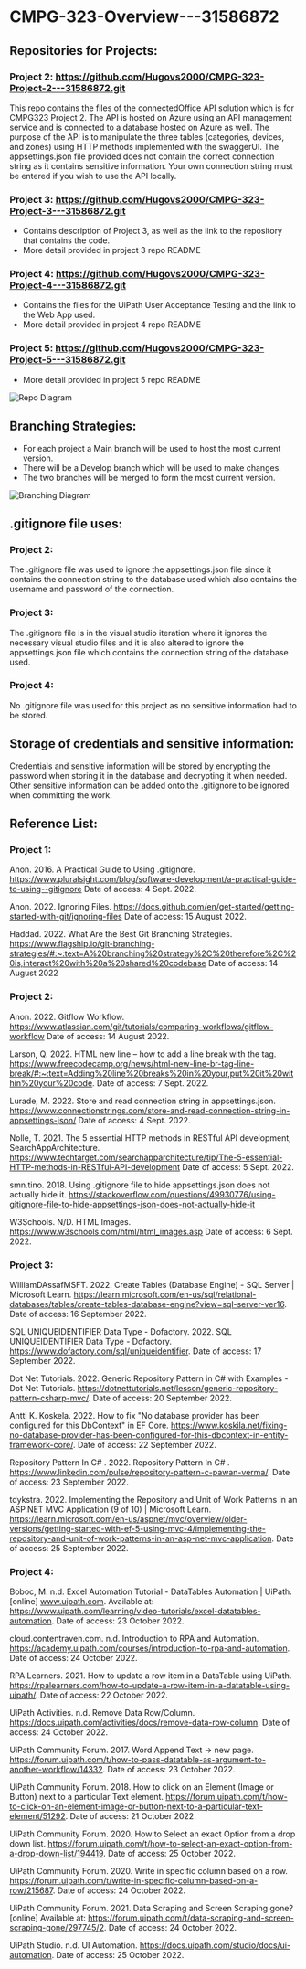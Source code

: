 # CMPG-323-Overview---31586872

## Repositories for Projects:
### Project 2: https://github.com/Hugovs2000/CMPG-323-Project-2---31586872.git
This repo contains the files of the connectedOffice API solution which is for CMPG323 Project 2. The API is hosted on Azure using an API management service and is connected to a database hosted on Azure as well. The purpose of the API is to manipulate the three tables (categories, devices, and zones) using HTTP methods implemented with the swaggerUI. The appsettings.json file provided does not contain the correct connection string as it contains sensitive information. Your own connection string must be entered if you wish to use the API locally.
### Project 3: https://github.com/Hugovs2000/CMPG-323-Project-3---31586872.git
- Contains description of Project 3, as well as the link to the repository that contains the code.
- More detail provided in project 3 repo README
### Project 4: https://github.com/Hugovs2000/CMPG-323-Project-4---31586872.git
- Contains the files for the UiPath User Acceptance Testing and the link to the Web App used.
- More detail provided in project 4 repo README
### Project 5: https://github.com/Hugovs2000/CMPG-323-Project-5---31586872.git
- More detail provided in project 5 repo README

<img src="RepoDiagram.png" alt="Repo Diagram">

## Branching Strategies:
- For each project a Main branch will be used to host the most current version.
- There will be a Develop branch which will be used to make changes.
- The two branches will be merged to form the most current version.

<img src="Branching.svg" alt="Branching Diagram">

## .gitignore file uses:
### Project 2: 

The .gitignore file was used to ignore the appsettings.json file since it contains the connection string to the database used which also contains the username and password of the connection.

### Project 3: 

The .gitignore file is in the visual studio iteration where it ignores the necessary visual studio files and it is also altered to ignore the appsettings.json file which contains the connection string of the database used.

### Project 4:

No .gitignore file was used for this project as no sensitive information had to be stored.

## Storage of credentials and sensitive information:
Credentials and sensitive information will be stored by encrypting the password when storing it in the database and decrypting it when needed. Other sensitive information can be added onto the .gitignore to be ignored when committing the work.

## Reference List:
### Project 1:

Anon. 2016. A Practical Guide to Using .gitignore. https://www.pluralsight.com/blog/software-development/a-practical-guide-to-using--gitignore Date of access: 4 Sept. 2022.

Anon. 2022. Ignoring Files. https://docs.github.com/en/get-started/getting-started-with-git/ignoring-files Date of access: 15 August 2022.

Haddad. 2022. What Are the Best Git Branching Strategies. https://www.flagship.io/git-branching-strategies/#:~:text=A%20branching%20strategy%2C%20therefore%2C%20is,interact%20with%20a%20shared%20codebase Date of access: 14 August 2022

### Project 2:

Anon. 2022. Gitflow Workflow. https://www.atlassian.com/git/tutorials/comparing-workflows/gitflow-workflow Date of access: 14 August 2022.

Larson, Q. 2022. HTML new line – how to add a line break with the
tag. https://www.freecodecamp.org/news/html-new-line-br-tag-line-break/#:~:text=Adding%20line%20breaks%20in%20your,put%20it%20within%20your%20code. Date of access: 7 Sept. 2022.

Lurade, M. 2022. Store and read connection string in appsettings.json. https://www.connectionstrings.com/store-and-read-connection-string-in-appsettings-json/ Date of access: 4 Sept. 2022.

Nolle, T. 2021. The 5 essential HTTP methods in RESTful API development, SearchAppArchitecture. https://www.techtarget.com/searchapparchitecture/tip/The-5-essential-HTTP-methods-in-RESTful-API-development Date of access: 5 Sept. 2022.

smn.tino. 2018. Using .gitignore file to hide appsettings.json does not actually hide it. https://stackoverflow.com/questions/49930776/using-gitignore-file-to-hide-appsettings-json-does-not-actually-hide-it

W3Schools. N/D. HTML Images. https://www.w3schools.com/html/html_images.asp Date of access: 6 Sept. 2022.

### Project 3:

WilliamDAssafMSFT. 2022. Create Tables (Database Engine) - SQL Server | Microsoft Learn. https://learn.microsoft.com/en-us/sql/relational-databases/tables/create-tables-database-engine?view=sql-server-ver16. Date of access: 16 September 2022.

SQL UNIQUEIDENTIFIER Data Type - Dofactory. 2022. SQL UNIQUEIDENTIFIER Data Type - Dofactory. https://www.dofactory.com/sql/uniqueidentifier. Date of access: 17 September 2022.

Dot Net Tutorials. 2022. Generic Repository Pattern in C# with Examples - Dot Net Tutorials. https://dotnettutorials.net/lesson/generic-repository-pattern-csharp-mvc/. Date of access: 20 September 2022.

Antti K. Koskela. 2022. How to fix "No database provider has been configured for this DbContext" in EF Core. https://www.koskila.net/fixing-no-database-provider-has-been-configured-for-this-dbcontext-in-entity-framework-core/. Date of access: 22 September 2022.

Repository Pattern In C# . 2022. Repository Pattern In C# . https://www.linkedin.com/pulse/repository-pattern-c-pawan-verma/. Date of access: 23 September 2022.

tdykstra. 2022. Implementing the Repository and Unit of Work Patterns in an ASP.NET MVC Application (9 of 10) | Microsoft Learn. https://learn.microsoft.com/en-us/aspnet/mvc/overview/older-versions/getting-started-with-ef-5-using-mvc-4/implementing-the-repository-and-unit-of-work-patterns-in-an-asp-net-mvc-application. Date of access: 25 September 2022.

### Project 4:

Boboc, M. n.d. Excel Automation Tutorial - DataTables Automation | UiPath. [online] www.uipath.com. Available at: https://www.uipath.com/learning/video-tutorials/excel-datatables-automation. Date of access: 23 October 2022.

cloud.contentraven.com. n.d. Introduction to RPA and Automation. https://academy.uipath.com/courses/introduction-to-rpa-and-automation. Date of access: 24 October 2022.

RPA Learners. 2021. How to update a row item in a DataTable using UiPath. https://rpalearners.com/how-to-update-a-row-item-in-a-datatable-using-uipath/. Date of access: 22 October 2022.

UiPath Activities. n.d. Remove Data Row/Column. https://docs.uipath.com/activities/docs/remove-data-row-column. Date of access: 24 October 2022.

UiPath Community Forum. 2017. Word Append Text -> new page. https://forum.uipath.com/t/how-to-pass-datatable-as-argument-to-another-workflow/14332. Date of access: 23 October 2022. 

UiPath Community Forum. 2018. How to click on an Element (Image or Button) next to a particular Text element. https://forum.uipath.com/t/how-to-click-on-an-element-image-or-button-next-to-a-particular-text-element/51292. Date of access: 21 October 2022.

UiPath Community Forum. 2020. How to Select an exact Option from a drop down list. https://forum.uipath.com/t/how-to-select-an-exact-option-from-a-drop-down-list/194419. Date of access: 25 October 2022. 

UiPath Community Forum. 2020. Write in specific column based on a row. https://forum.uipath.com/t/write-in-specific-column-based-on-a-row/215687. Date of access: 24 October 2022. 

UiPath Community Forum. 2021. Data Scraping and Screen Scraping gone? [online] Available at: https://forum.uipath.com/t/data-scraping-and-screen-scraping-gone/297745/2. Date of access: 24 October 2022.

UiPath Studio. n.d. UI Automation. https://docs.uipath.com/studio/docs/ui-automation. Date of access: 25 October 2022.

